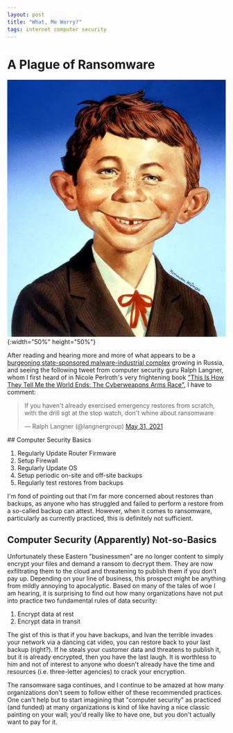 ```yaml
---
layout: post
title: "What, Me Worry?"
tags: internet computer security
---
```


# A Plague of Ransomware

![Alfred E. Neuman](/assets/alfred_e.jpg){:width="50%" height="50%"}

After reading and hearing more and more of what appears to be a 
[burgeoning state-sponsored malware-industrial complex](https://www.nbcnews.com/tech/security/kremlin-provides-safe-harbor-ransomware-rcna699)
growing in Russia, and seeing the following tweet from computer security guru Ralph Langner, whom I first heard of in 
Nicole Perlroth's very frightening book
["This Is How They Tell Me the World Ends: The Cyberweapons Arms Race"](https://www.barnesandnoble.com/w/this-is-how-they-tell-me-the-world-ends-nicole-perlroth/1136275598), I have to comment:

<blockquote class="twitter-tweet"><p lang="en" dir="ltr">If you haven&#39;t already exercised emergency restores from scratch, with the drill sgt at the stop watch, don&#39;t whine about ransomware</p>&mdash; Ralph Langner (@langnergroup) <a href="https://twitter.com/langnergroup/status/1399270431991939074?ref_src=twsrc%5Etfw">May 31, 2021</a></blockquote> <script async src="https://platform.twitter.com/widgets.js" charset="utf-8"></script>  
## Computer Security Basics

1. Regularly Update Router Firmware
2. Setup Firewall
3. Regularly Update OS
4. Setup periodic on-site and off-site backups
5. Regularly test restores from backups

I'm fond of pointing out that I'm far more concerned about restores than backups, as anyone who has struggled and 
failed to perform a restore from a so-called backup can attest. However, when it comes to ransomware, particularly 
as currently practiced, this is definitely not sufficient.

## Computer Security (Apparently) Not-so-Basics

Unfortunately these Eastern "businessmen" are no longer content to simply encrypt your files and demand a ransom
to decrypt them. They are now exfiltrating them to the cloud and threatening to publish them if you don't pay up.
Depending on your line of business, this prospect might be anything from mildly annoying to apocalyptic. 
Based on many of the tales of woe I am hearing, it is surprising to find out how many organizations have 
not put into practice two fundamental rules of data security:

1. Encrypt data at rest
2. Encrypt data in transit

The gist of this is that if you have backups, and Ivan the terrible invades your network via a dancing cat video, 
you can restore back to your last backup (right?). If he steals your customer data and threatens to publish it,
but it is already encrypted, then you have the last laugh. It is worthless to him and not of interest to anyone who
doesn't already have the time and resources (i.e. three-letter agencies) to crack your encryption.

The ransomware saga continues, and I continue to be amazed at how many organizations don't seem to follow either
of these recommended practices. One can't help but to start imagining that "computer security" as practiced 
(and funded) at many organizations is kind of like having a nice classic painting on your wall; 
you'd really like to have one, but you don't actually want to pay for it.

